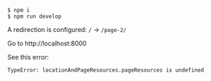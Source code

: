 ```
$ npm i
$ npm run develop
```

A redirection is configured: `/` -> `/page-2/`

Go to http://localhost:8000

See this error:

```
TypeError: locationAndPageResources.pageResources is undefined
```